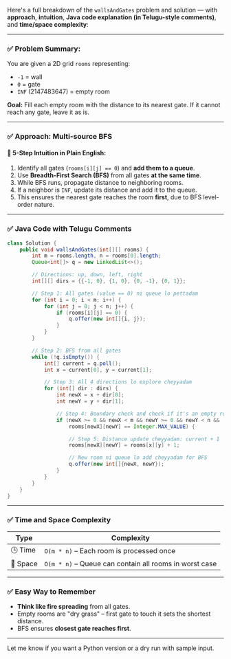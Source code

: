 Here's a full breakdown of the `wallsAndGates` problem and solution — with **approach**, **intuition**, **Java code explanation (in Telugu-style comments)**, and **time/space complexity**:

---

### ✅ **Problem Summary:**

You are given a 2D grid `rooms` representing:

* `-1` = wall
* `0` = gate
* `INF` (2147483647) = empty room

**Goal:** Fill each empty room with the distance to its nearest gate. If it cannot reach any gate, leave it as is.

---

### ✅ **Approach: Multi-source BFS**

#### 🧠 **5-Step Intuition in Plain English:**

1. Identify all gates (`rooms[i][j] == 0`) and **add them to a queue**.
2. Use **Breadth-First Search (BFS)** from all gates **at the same time**.
3. While BFS runs, propagate distance to neighboring rooms.
4. If a neighbor is `INF`, update its distance and add it to the queue.
5. This ensures the nearest gate reaches the room **first**, due to BFS level-order nature.

---

### ✅ **Java Code with Telugu Comments**

```java
class Solution {
    public void wallsAndGates(int[][] rooms) {
        int m = rooms.length, n = rooms[0].length;
        Queue<int[]> q = new LinkedList<>();

        // Directions: up, down, left, right
        int[][] dirs = {{-1, 0}, {1, 0}, {0, -1}, {0, 1}};

        // Step 1: All gates (value == 0) ni queue lo pettadam
        for (int i = 0; i < m; i++) {
            for (int j = 0; j < n; j++) {
                if (rooms[i][j] == 0) {
                    q.offer(new int[]{i, j});
                }
            }
        }

        // Step 2: BFS from all gates
        while (!q.isEmpty()) {
            int[] current = q.poll();
            int x = current[0], y = current[1];

            // Step 3: All 4 directions lo explore cheyyadam
            for (int[] dir : dirs) {
                int newX = x + dir[0];
                int newY = y + dir[1];

                // Step 4: Boundary check and check if it's an empty room (INF)
                if (newX >= 0 && newX < m && newY >= 0 && newY < n &&
                    rooms[newX][newY] == Integer.MAX_VALUE) {

                    // Step 5: Distance update cheyyadam: current + 1
                    rooms[newX][newY] = rooms[x][y] + 1;

                    // New room ni queue lo add cheyyadam for BFS
                    q.offer(new int[]{newX, newY});
                }
            }
        }
    }
}
```

---

### ✅ **Time and Space Complexity**

| Type     | Complexity                                             |
| -------- | ------------------------------------------------------ |
| 🕒 Time  | `O(m * n)` – Each room is processed once               |
| 🧠 Space | `O(m * n)` – Queue can contain all rooms in worst case |

---

### ✅ **Easy Way to Remember**

* **Think like fire spreading** from all gates.
* Empty rooms are "dry grass" – first gate to touch it sets the shortest distance.
* BFS ensures **closest gate reaches first**.

---

Let me know if you want a Python version or a dry run with sample input.
